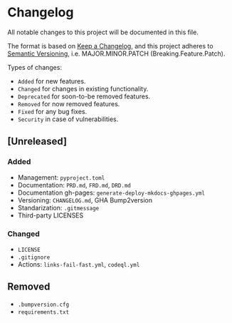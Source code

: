 Changelog
===

All notable changes to this project will be documented in this file.

The format is based on [Keep a Changelog](https://keepachangelog.com/en/1.0.0/),
and this project adheres to [Semantic Versioning](https://semver.org/spec/v2.0.0.html), i.e. MAJOR.MINOR.PATCH (Breaking.Feature.Patch).

Types of changes:

- `Added` for new features.
- `Changed` for changes in existing functionality.
- `Deprecated` for soon-to-be removed features.
- `Removed` for now removed features.
- `Fixed` for any bug fixes.
- `Security` in case of vulnerabilities.

[Unreleased]
---

### Added

- Management: `pyproject.toml`
- Documentation: `PRD.md`, `FRD.md`, `DRD.md`
- Documentation gh-pages: `generate-deploy-mkdocs-ghpages.yml` 
- Versioning: `CHANGELOG.md`, GHA Bump2version
- Standarization: `.gitmessage`
- Third-party LICENSES

### Changed

- `LICENSE`
- `.gitignore`
- Actions: `links-fail-fast.yml`, `codeql.yml`

## Removed

- `.bumpversion.cfg`
- `requirements.txt`

